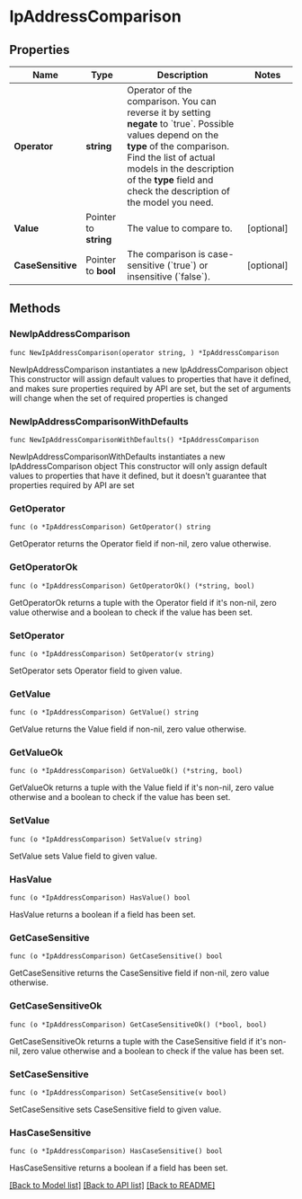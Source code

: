 # IpAddressComparison

## Properties

Name | Type | Description | Notes
------------ | ------------- | ------------- | -------------
**Operator** | **string** | Operator of the comparison. You can reverse it by setting **negate** to &#x60;true&#x60;.   Possible values depend on the **type** of the comparison. Find the list of actual models in the description of the **type** field and check the description of the model you need. | 
**Value** | Pointer to **string** | The value to compare to. | [optional] 
**CaseSensitive** | Pointer to **bool** | The comparison is case-sensitive (&#x60;true&#x60;) or insensitive (&#x60;false&#x60;). | [optional] 

## Methods

### NewIpAddressComparison

`func NewIpAddressComparison(operator string, ) *IpAddressComparison`

NewIpAddressComparison instantiates a new IpAddressComparison object
This constructor will assign default values to properties that have it defined,
and makes sure properties required by API are set, but the set of arguments
will change when the set of required properties is changed

### NewIpAddressComparisonWithDefaults

`func NewIpAddressComparisonWithDefaults() *IpAddressComparison`

NewIpAddressComparisonWithDefaults instantiates a new IpAddressComparison object
This constructor will only assign default values to properties that have it defined,
but it doesn't guarantee that properties required by API are set

### GetOperator

`func (o *IpAddressComparison) GetOperator() string`

GetOperator returns the Operator field if non-nil, zero value otherwise.

### GetOperatorOk

`func (o *IpAddressComparison) GetOperatorOk() (*string, bool)`

GetOperatorOk returns a tuple with the Operator field if it's non-nil, zero value otherwise
and a boolean to check if the value has been set.

### SetOperator

`func (o *IpAddressComparison) SetOperator(v string)`

SetOperator sets Operator field to given value.


### GetValue

`func (o *IpAddressComparison) GetValue() string`

GetValue returns the Value field if non-nil, zero value otherwise.

### GetValueOk

`func (o *IpAddressComparison) GetValueOk() (*string, bool)`

GetValueOk returns a tuple with the Value field if it's non-nil, zero value otherwise
and a boolean to check if the value has been set.

### SetValue

`func (o *IpAddressComparison) SetValue(v string)`

SetValue sets Value field to given value.

### HasValue

`func (o *IpAddressComparison) HasValue() bool`

HasValue returns a boolean if a field has been set.

### GetCaseSensitive

`func (o *IpAddressComparison) GetCaseSensitive() bool`

GetCaseSensitive returns the CaseSensitive field if non-nil, zero value otherwise.

### GetCaseSensitiveOk

`func (o *IpAddressComparison) GetCaseSensitiveOk() (*bool, bool)`

GetCaseSensitiveOk returns a tuple with the CaseSensitive field if it's non-nil, zero value otherwise
and a boolean to check if the value has been set.

### SetCaseSensitive

`func (o *IpAddressComparison) SetCaseSensitive(v bool)`

SetCaseSensitive sets CaseSensitive field to given value.

### HasCaseSensitive

`func (o *IpAddressComparison) HasCaseSensitive() bool`

HasCaseSensitive returns a boolean if a field has been set.


[[Back to Model list]](../README.md#documentation-for-models) [[Back to API list]](../README.md#documentation-for-api-endpoints) [[Back to README]](../README.md)


